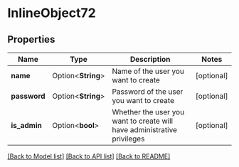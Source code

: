 # InlineObject72

## Properties

Name | Type | Description | Notes
------------ | ------------- | ------------- | -------------
**name** | Option<**String**> | Name of the user you want to create | [optional]
**password** | Option<**String**> | Password of the user you want to create | [optional]
**is_admin** | Option<**bool**> | Whether the user you want to create will have administrative privileges | [optional]

[[Back to Model list]](../README.md#documentation-for-models) [[Back to API list]](../README.md#documentation-for-api-endpoints) [[Back to README]](../README.md)


